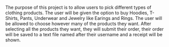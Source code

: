 The purpose of this project is to allow users to pick different types of clothing products.
The user will be given the option to buy Hoodies, T-Shirts, Pants, Underwear and Jewelry like Earings and Rings.
The user will be allowed to choose however many of the products they want.
After selecting all the products they want, they will submit their order, their order will be saved to a text file named after their username and a receipt will be shown.

